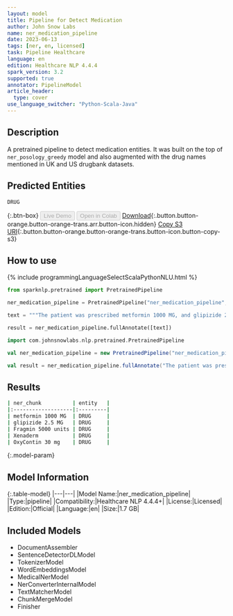 ```yaml
---
layout: model
title: Pipeline for Detect Medication
author: John Snow Labs
name: ner_medication_pipeline
date: 2023-06-13
tags: [ner, en, licensed]
task: Pipeline Healthcare
language: en
edition: Healthcare NLP 4.4.4
spark_version: 3.2
supported: true
annotator: PipelineModel
article_header:
  type: cover
use_language_switcher: "Python-Scala-Java"
---
```


## Description

A pretrained pipeline to detect medication entities. It was built on the top of `ner_posology_greedy` model and also augmented with the drug names mentioned in UK and US drugbank datasets.

## Predicted Entities

`DRUG`



{:.btn-box}
<button class="button button-orange" disabled>Live Demo</button>
<button class="button button-orange" disabled>Open in Colab</button>
[Download](https://s3.amazonaws.com/auxdata.johnsnowlabs.com/clinical/models/ner_medication_pipeline_en_4.4.4_3.2_1686665836067.zip){:.button.button-orange.button-orange-trans.arr.button-icon.hidden}
[Copy S3 URI](s3://auxdata.johnsnowlabs.com/clinical/models/ner_medication_pipeline_en_4.4.4_3.2_1686665836067.zip){:.button.button-orange.button-orange-trans.button-icon.button-copy-s3}

## How to use

<div class="tabs-box" markdown="1">
{% include programmingLanguageSelectScalaPythonNLU.html %}

```python
from sparknlp.pretrained import PretrainedPipeline

ner_medication_pipeline = PretrainedPipeline("ner_medication_pipeline", "en", "clinical/models")

text = """The patient was prescribed metformin 1000 MG, and glipizide 2.5 MG. The other patient was given Fragmin 5000 units, Xenaderm to wounds topically b.i.d. and OxyContin 30 mg."""

result = ner_medication_pipeline.fullAnnotate([text])
```
```scala
import com.johnsnowlabs.nlp.pretrained.PretrainedPipeline

val ner_medication_pipeline = new PretrainedPipeline("ner_medication_pipeline", "en", "clinical/models")

val result = ner_medication_pipeline.fullAnnotate("The patient was prescribed metformin 1000 MG, and glipizide 2.5 MG. The other patient was given Fragmin 5000 units, Xenaderm to wounds topically b.i.d. and OxyContin 30 mg."")
```
</div>

## Results

```bash
| ner_chunk          | entity   |
|:-------------------|:---------|
| metformin 1000 MG  | DRUG     |
| glipizide 2.5 MG   | DRUG     |
| Fragmin 5000 units | DRUG     |
| Xenaderm           | DRUG     |
| OxyContin 30 mg    | DRUG     |
```

{:.model-param}
## Model Information

{:.table-model}
|---|---|
|Model Name:|ner_medication_pipeline|
|Type:|pipeline|
|Compatibility:|Healthcare NLP 4.4.4+|
|License:|Licensed|
|Edition:|Official|
|Language:|en|
|Size:|1.7 GB|

## Included Models

- DocumentAssembler
- SentenceDetectorDLModel
- TokenizerModel
- WordEmbeddingsModel
- MedicalNerModel
- NerConverterInternalModel
- TextMatcherModel
- ChunkMergeModel
- Finisher